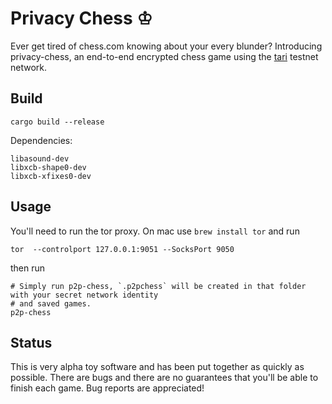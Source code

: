 # Privacy Chess ♔

Ever get tired of chess.com knowing about your every blunder? Introducing privacy-chess, an end-to-end encrypted chess game
using the [tari](https://github.com/tari-project/tari) testnet network.

## Build

`cargo build --release`

Dependencies: 

```
libasound-dev 
libxcb-shape0-dev
libxcb-xfixes0-dev
```

## Usage

You'll need to run the tor proxy. On mac use `brew install tor` and run

```shell
tor  --controlport 127.0.0.1:9051 --SocksPort 9050 
```

then run

```shell
# Simply run p2p-chess, `.p2pchess` will be created in that folder with your secret network identity
# and saved games.
p2p-chess
```

## Status

This is very alpha toy software and has been put together as quickly as possible. There are bugs and there are
no guarantees that you'll be able to finish each game. Bug reports are appreciated!
